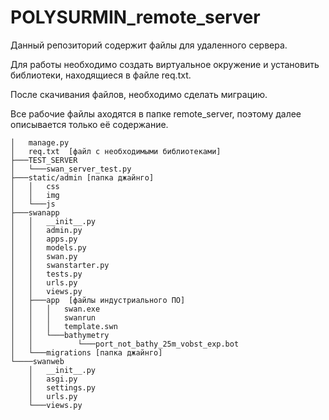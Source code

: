 # POLYSURMIN_remote_server

Данный репозиторий содержит файлы для удаленного сервера.

Для работы необходимо создать виртуальное окружение и установить библиотеки, находящиеся в файле req.txt. 

После скачивания файлов, необходимо сделать миграцию. 


Все рабочие файлы аходятся в папке remote_server, поэтому далее описывается только её содержание. 

```
│   manage.py  
│   req.txt  [файл с необходимыми библиотеками] 
├───TEST_SERVER
│   └───swan_server_test.py
├───static/admin [папка джайнго] 
│   │   css
│   │   img
│   └───js
├───swanapp
│   │   __init__.py
│   │   admin.py
│   │   apps.py
│   │   models.py
│   │   swan.py
│   │   swanstarter.py
│   │   tests.py
│   │   urls.py
│   │   views.py
│   ├───app  [файлы индустриального ПО] 
│   │   │   swan.exe 
│   │   │   swanrun
│   │   │   template.swn
│   │   └───bathymetry
│   │          └───port_not_bathy_25m_vobst_exp.bot
│   └───migrations [папка джайнго]  
└────swanweb
    │   __init__.py
    │   asgi.py
    │   settings.py
    │   urls.py
    └───views.py

```